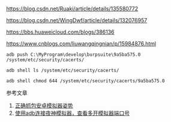 https://blog.csdn.net/Ruaki/article/details/135580772

https://blog.csdn.net/WingDwf/article/details/132076957





https://bbs.huaweicloud.com/blogs/386136

https://www.cnblogs.com/liuwangqingnian/p/15984876.html

```
adb push C:\MyProgram\develop\burpsuite\9a5ba575.0 /system/etc/security/cacerts/
```



```
adb shell ls /system/etc/security/cacerts/
```



```
adb shell chmod 644 /system/etc/security/cacerts/9a5ba575.0
```

参考文章

1. [正确抓包安卓模拟器姿势](http://www.snowywar.top/?p=2447)
2. [使用adb连接夜神模拟器，查看多开模拟器端口号](https://blog.csdn.net/weixin_44806363/article/details/126226564)

